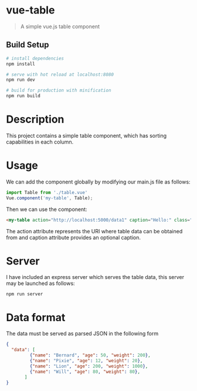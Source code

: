 # vue-table

> A simple vue.js table component

## Build Setup

``` bash
# install dependencies
npm install

# serve with hot reload at localhost:8080
npm run dev

# build for production with minification
npm run build
```

# Description
This project contains a simple table component, which has sorting capabilities in each column.

# Usage
We can add the component globally by modifying our main.js file as follows:

``` javascript
import Table from './table.vue'
Vue.component('my-table', Table);
```

Then we can use the component:

``` html
<my-table action="http://localhost:5000/data1" caption="Hello:" class="table table-bordered"></my-table>
```

The action attribute represents the URI where table data can be obtained from and caption attribute provides an optional caption.

# Server
I have included an express server which serves the table data, this server may be launched as follows:

`npm run server`

# Data format
The data must be served as parsed JSON in the following form

``` json
{
  "data": [
         {"name": "Bernard", "age": 50, "weight": 200},
         {"name": "Pixie", "age": 12, "weight": 20},
         {"name": "Lion", "age": 200, "weight": 1000},
         {"name": "Will", "age": 80, "weight": 80},
       ]
}
```